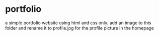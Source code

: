 # portfolio
a simple portfolio website using html and css only.
add an image to this folder and rename it to profile.jpg for the profile picture in the homepage
